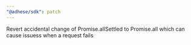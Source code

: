 ```yaml
---
"@adhese/sdk": patch
---
```


Revert accidental change of Promise.allSettled to Promise.all which can cause issuess when a request fails
